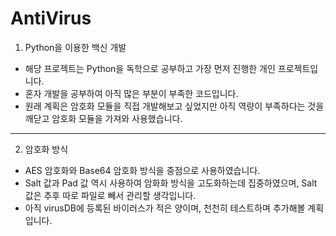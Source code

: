 # AntiVirus
1. Python을 이용한 백신 개발
- 해당 프로젝트는 Python을 독학으로 공부하고 가장 먼저 진행한 개인 프로젝트입니다.
- 혼자 개발을 공부하여 아직 많은 부분이 부족한 코드입니다.
- 원래 계획은 암호화 모듈을 직접 개발해보고 싶었지만 아직 역량이 부족하다는 것을 깨닫고 암호화 모듈을 가져와 사용했습니다.
***
2. 암호화 방식
- AES 암호화와 Base64 암호화 방식을 중점으로 사용하였습니다.
- Salt 값과 Pad 값 역시 사용하여 암화화 방식을 고도화하는데 집중하였으며, Salt 값은 추후 따로 파일로 빼서 관리할 생각입니다.
- 아직 virusDB에 등록된 바이러스가 적은 양이며, 천천히 테스트하며 추가해볼 계획입니다.
